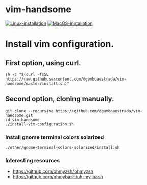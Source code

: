 # vim-handsome
[![Linux-installation](https://github.com/dgamboaestrada/vim-handsome/actions/workflows/macos-installation.yml/badge.svg)](https://github.com/dgamboaestrada/vim-handsome/actions/workflows/macos-installation.yml)
[![MacOS-installation](https://github.com/dgamboaestrada/vim-handsome/actions/workflows/linux-installation.yml/badge.svg)](https://github.com/dgamboaestrada/vim-handsome/actions/workflows/linux-installation.yml)

# Install vim configuration.

## First option, using curl.
```
sh -c "$(curl -fsSL https://raw.githubusercontent.com/dgamboaestrada/vim-handsome/master/install.sh)"
```

## Second option, cloning manually.
```
git clone --recursive https://github.com/dgamboaestrada/vim-handsome.git
cd vim-handsome
./install-vim-configuration.sh
```

### Install gnome terminal colors solarized
```
./other/gnome-terminal-colors-solarized/install.sh
```

### Interesting resources
- https://github.com/ohmyzsh/ohmyzsh
- https://github.com/ohmybash/oh-my-bash
